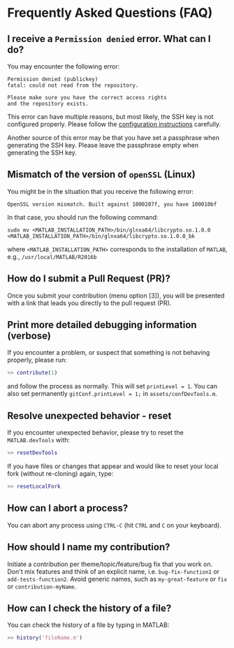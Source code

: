 # Frequently Asked Questions (FAQ)

## I receive a `Permission denied` error. What can I do?

You may encounter the following error:
```
Permission denied (publickey)
fatal: could not read from the repository.

Please make sure you have the correct access rights
and the repository exists.
```

This error can have multiple reasons, but most likely, the SSH key is not configured properly. Please follow the [configuration instructions](https://github.com/opencobra/MATLAB.devTools/blob/master/PREREQUISITES.md) carefully.

Another source of this error may be that you have set a passphrase when generating the SSH key. Please leave the passphrase empty when generating the SSH key.

## Mismatch of the version of `openSSL` (Linux)

You might be in the situation that you receive the following error:
````
OpenSSL version mismatch. Built against 1000207f, you have 100010bf
````
In that case, you should run the following command:
````
sudo mv <MATLAB_INSTALLATION_PATH>/bin/glnxa64/libcrypto.so.1.0.0 <MATLAB_INSTALLATION_PATH>/bin/glnxa64/libcrypto.so.1.0.0_bk
````
where `<MATLAB_INSTALLATION_PATH>` corresponds to the installation of `MATLAB`, e.g., `/usr/local/MATLAB/R2016b`

## How do I submit a Pull Request (PR)?

Once you submit your contribution (menu option [3]), you will be presented with a link that leads you directly to the pull request (PR).

## Print more detailed debugging information (verbose)

If you encounter a problem, or suspect that something is not behaving properly, please run:
```Matlab
>> contribute(1)
```
and follow the process as normally. This will set `printLevel = 1`. You can also set permanently `gitConf.printLevel = 1;` in `assets/confDevTools.m`.

## Resolve unexpected behavior - reset

If you encounter unexpected behavior, please try to reset the `MATLAB.devTools` with:
```Matlab
>> resetDevTools
```

If you have files or changes that appear and would like to reset your local fork (without re-cloning) again, type:
```Matlab
>> resetLocalFork
```

## How can I abort a process?

You can abort any process using `CTRL-C` (hit `CTRL` and `C` on your keyboard).

## How should I name my contribution?

Initiate a contribution per theme/topic/feature/bug fix that you work on. Don't mix features and think of an explicit name, i.e. `bug-fix-function1` or `add-tests-function2`. Avoid generic names, such as `my-great-feature` or `fix` or `contribution-myName`.

## How can I check the history of a file?

You can check the history of a file by typing in MATLAB:
```Matlab
>> history('fileName.m')
```
